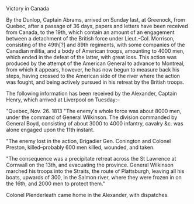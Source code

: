 Victory in CanadaBy the Dunlop, Captain Abrams, arrived on Sunday last, at
                    Greenock, from Quebec, after a passage of 36 days, papers and letters have
                    been received from Canada, to the 19th, which contain an amount of an
                    engagement between a detachment of the British force under Lieut.-Col.
                    Morrison, consisting of the 49th[?] and 89th regiments, with some companies
                    of the Canadian militia, and a body of American troops, amounting to
                    4000 men, which ended in the defeat of the latter, with great loss. This
                    action was produced by the attempt of the American General to
                    advance to Montreal, from which it appears, however, he has
                    now begun to measure back his steps, having crossed to the American side of
                    the river where the action was fought, and being actively pursued in his retreat by the British troops.The following information has been received by the Alexander, Captain Henry,
                    which arrived at Liverpool on Tuesday:–"Quebec, Nov. 26. 1813 "The enemy's whole force was about 8000 men,
                    under the command of General Wilkinson. The division commanded by
                    General Boyd, consisting of about 3000 to 4000 infantry, cavalry &c.
                    was alone engaged upon the 11th instant."The enemy lost in the action, Brigadier Gen. Conington and Colonel Preston, killed–probably 600 men killed,
                    wounded, and taken."The consequence was a precipitate retreat across the St Lawrence at
                    Cornwall on the 13th, and evacuating the province. General
                    Wilkinson marched his troops into the Straits, the route of Plattsburgh,
                    leaving all his boats, upwards of 300, in the Salmon river, where they
                    were frozen in on the 16th, and 2000 men to protect them."Colonel Plenderleath came home in the Alexander, with dispatches.